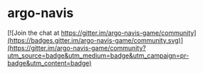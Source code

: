 # argo-navis

[![Join the chat at https://gitter.im/argo-navis-game/community](https://badges.gitter.im/argo-navis-game/community.svg)](https://gitter.im/argo-navis-game/community?utm_source=badge&utm_medium=badge&utm_campaign=pr-badge&utm_content=badge)
